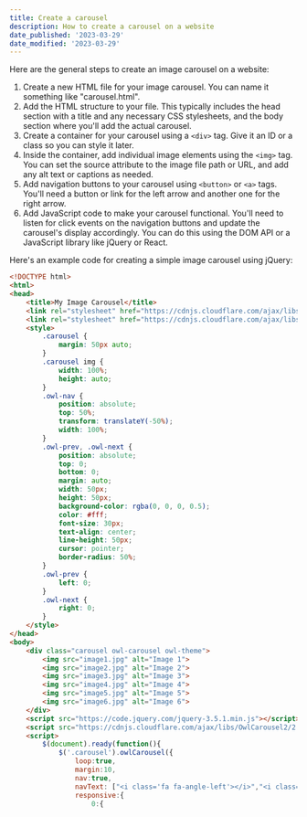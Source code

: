 ```yaml
---
title: Create a carousel
description: How to create a carousel on a website
date_published: '2023-03-29'
date_modified: '2023-03-29'
---
```


Here are the general steps to create an image carousel on a website:
1. Create a new HTML file for your image carousel. You can name it something like "carousel.html".
2. Add the HTML structure to your file. This typically includes the head section with a title and any necessary CSS stylesheets, and the body section where you'll add the actual carousel. 
3. Create a container for your carousel using a `<div>` tag. Give it an ID or a class so you can style it later. 
4. Inside the container, add individual image elements using the `<img>` tag. You can set the source attribute to the image file path or URL, and add any alt text or captions as needed. 
5. Add navigation buttons to your carousel using `<button>` or `<a>` tags. You'll need a button or link for the left arrow and another one for the right arrow.
6. Add JavaScript code to make your carousel functional. You'll need to listen for click events on the navigation buttons and update the carousel's display accordingly. You can do this using the DOM API or a JavaScript library like jQuery or React.

Here's an example code for creating a simple image carousel using jQuery:

```html
<!DOCTYPE html>
<html>
<head>
	<title>My Image Carousel</title>
	<link rel="stylesheet" href="https://cdnjs.cloudflare.com/ajax/libs/OwlCarousel2/2.3.4/assets/owl.carousel.min.css">
	<link rel="stylesheet" href="https://cdnjs.cloudflare.com/ajax/libs/OwlCarousel2/2.3.4/assets/owl.theme.default.min.css">
	<style>
		.carousel {
			margin: 50px auto;
		}
		.carousel img {
			width: 100%;
			height: auto;
		}
		.owl-nav {
			position: absolute;
			top: 50%;
			transform: translateY(-50%);
			width: 100%;
		}
		.owl-prev, .owl-next {
			position: absolute;
			top: 0;
			bottom: 0;
			margin: auto;
			width: 50px;
			height: 50px;
			background-color: rgba(0, 0, 0, 0.5);
			color: #fff;
			font-size: 30px;
			text-align: center;
			line-height: 50px;
			cursor: pointer;
			border-radius: 50%;
		}
		.owl-prev {
			left: 0;
		}
		.owl-next {
			right: 0;
		}
	</style>
</head>
<body>
	<div class="carousel owl-carousel owl-theme">
		<img src="image1.jpg" alt="Image 1">
		<img src="image2.jpg" alt="Image 2">
		<img src="image3.jpg" alt="Image 3">
		<img src="image4.jpg" alt="Image 4">
		<img src="image5.jpg" alt="Image 5">
		<img src="image6.jpg" alt="Image 6">
	</div>
	<script src="https://code.jquery.com/jquery-3.5.1.min.js"></script>
	<script src="https://cdnjs.cloudflare.com/ajax/libs/OwlCarousel2/2.3.4/owl.carousel.min.js"></script>
	<script>
		$(document).ready(function(){
			$('.carousel').owlCarousel({
				loop:true,
				margin:10,
				nav:true,
				navText: ["<i class='fa fa-angle-left'></i>","<i class='fa fa-angle-right'></i>"],
				responsive:{
					0:{
```
